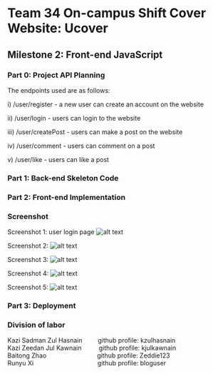 # Team 34 On-campus Shift Cover Website: Ucover
## Milestone 2: Front-end JavaScript

### Part 0: Project API Planning

The endpoints used are as follows: 

i) /user/register - a new user can create an account on the website 

ii) /user/login - users can login to the website 

iii) /user/createPost - users can make a post on the website 

iv) /user/comment - users can comment on a post 

v) /user/like - users can like a post

### Part 1: Back-end Skeleton Code

### Part 2: Front-end Implementation

### Screenshot

Screenshot 1: user login page
![alt text](https://github.com/kzulhasnain/cs326-final-group34/blob/main/Screenshot%20(250).png)

Screenshot 2:
![alt text](https://github.com/kzulhasnain/cs326-final-group34/blob/main/docs/screenshoots/comment.png)

Screenshot 3:
![alt text](https://github.com/kzulhasnain/cs326-final-group34/blob/main/docs/screenshoots/like.png)

Screenshot 4:
![alt text](https://github.com/kzulhasnain/cs326-final-group34/blob/main/docs/screenshoots/register.png)

Screenshot 5:
![alt text](https://github.com/kzulhasnain/cs326-final-group34/blob/main/docs/screenshoots/login.png)


### Part 3: Deployment

### Division of labor

Kazi Sadman Zul Hasnain&ensp;&ensp;&ensp;&ensp;&ensp;github profile: kzulhasnain  
Kazi Zeedan Jul Kawnain&ensp;&ensp;&ensp;&ensp;&ensp;&nbsp;github profile: kjulkawnain  
Baitong Zhao  &emsp;&emsp;&emsp;&emsp;&emsp;&emsp;&ensp;&ensp;&nbsp;&nbsp;	 github profile: Zeddie123   
Runyu Xi&ensp;&ensp;&ensp;&ensp;&ensp;&ensp;&ensp;&ensp;&ensp;&ensp;&ensp;&ensp;&ensp;&ensp;&ensp;&ensp;&ensp;&ensp;&ensp;&ensp;&nbsp;github profile: bloguser 

